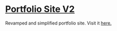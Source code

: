# [Portfolio Site V2](https://jackytea.com/)
Revamped and simplified portfolio site. Visit it [here.](https://jackytea.com/)